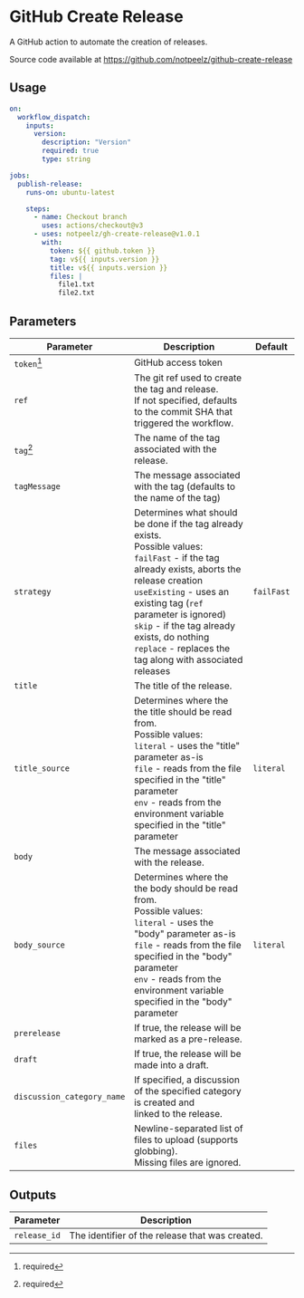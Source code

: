 # GitHub Create Release

A GitHub action to automate the creation of releases.

Source code available at https://github.com/notpeelz/github-create-release

## Usage

```yaml
on:
  workflow_dispatch:
    inputs:
      version:
        description: "Version"
        required: true
        type: string

jobs:
  publish-release:
    runs-on: ubuntu-latest

    steps:
      - name: Checkout branch
        uses: actions/checkout@v3
      - uses: notpeelz/gh-create-release@v1.0.1
        with:
          token: ${{ github.token }}
          tag: v${{ inputs.version }}
          title: v${{ inputs.version }}
          files: |
            file1.txt
            file2.txt
```

## Parameters

| Parameter | Description | Default |
|-----------|-------------|---------|
| `token`[^required] | GitHub access token |  |
| `ref` | The git ref used to create the tag and release.<br/>If not specified, defaults to the commit SHA that triggered the workflow.<br/> |  |
| `tag`[^required] | The name of the tag associated with the release.<br/> |  |
| `tagMessage` | The message associated with the tag (defaults to the name of the tag)<br/> |  |
| `strategy` | Determines what should be done if the tag already exists.<br/>Possible values:<br/>  `failFast` - if the tag already exists, aborts the release creation<br/>  `useExisting` - uses an existing tag (`ref` parameter is ignored)<br/>  `skip` - if the tag already exists, do nothing<br/>  `replace` - replaces the tag along with associated releases<br/> | `failFast` |
| `title` | The title of the release.<br/> |  |
| `title_source` | Determines where the the title should be read from.<br/>Possible values:<br/>  `literal` - uses the "title" parameter as-is<br/>  `file` - reads from the file specified in the "title" parameter<br/>  `env` - reads from the environment variable specified in the "title" parameter<br/> | `literal` |
| `body` | The message associated with the release.<br/> |  |
| `body_source` | Determines where the the body should be read from.<br/>Possible values:<br/>  `literal` - uses the "body" parameter as-is<br/>  `file` - reads from the file specified in the "body" parameter<br/>  `env` - reads from the environment variable specified in the "body" parameter<br/> | `literal` |
| `prerelease` | If true, the release will be marked as a pre-release.<br/> |  |
| `draft` | If true, the release will be made into a draft. |  |
| `discussion_category_name` | If specified, a discussion of the specified category is created and<br/>linked to the release.<br/> |  |
| `files` | Newline-separated list of files to upload (supports globbing).<br/>Missing files are ignored.<br/> |  |

[^required]: required

## Outputs

| Parameter | Description |
|-----------|-------------|
| `release_id` | The identifier of the release that was created.<br/> |
